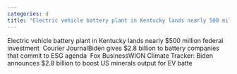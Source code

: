 ```yaml
---
categories: d
title: "Electric vehicle battery plant in Kentucky lands nearly 500 million federal investment  Courier Journal"
---
```

Electric vehicle battery plant in Kentucky lands nearly $500 million federal investment&nbsp;&nbsp;Courier JournalBiden gives $2.8 billion to battery companies that commit to ESG agenda&nbsp;&nbsp;Fox BusinessWION Climate Tracker: Biden announces $2.8 billion to boost US minerals output for EV batte